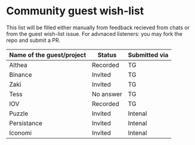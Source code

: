 # Community guest wish-list

This list will be filled either manually from feedback recieved from chats or from the guest wish-list issue. For advnaced listeners: you may fork the repo and submit a PR.

| Name of the guest/project | Status | Submitted via |
|-----------|-------------|-------|
| Althea |  Recorded | TG |
| Binance| Invited | TG |
| Zaki | Invited | TG |
| Tess | No answer | TG |
| IOV | Recorded | TG |
| Puzzle | Invited | Intenal |
| Persistance | Invited | Intenal |
| Iconomi | Invited | Intenal |
